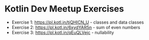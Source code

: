 # Kotlin Dev Meetup Exercises

- Exercise 1: https://pl.kotl.in/tiQHICN_U - classes and data classes
- Exercise 2: https://pl.kotl.in/6xydYAR5n - sum of even numbers 
- Exercise 3: https://pl.kotl.in/qEuQLVejc - nullability
